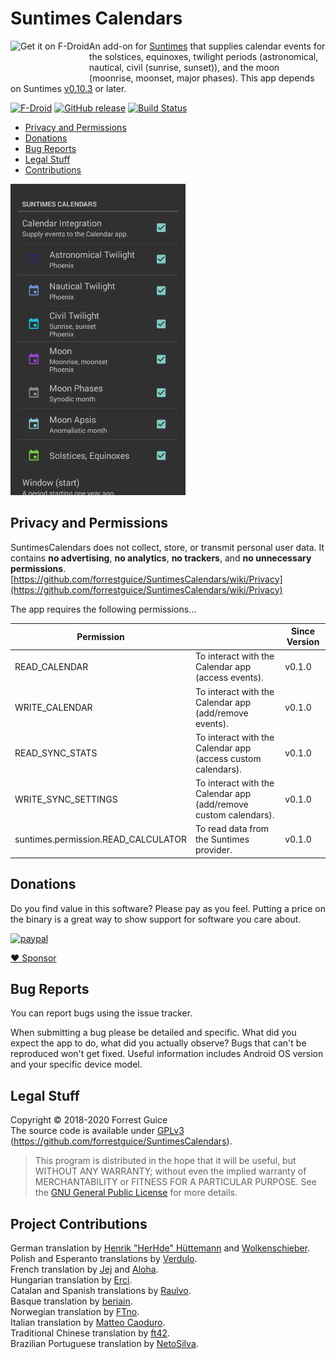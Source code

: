 # Suntimes Calendars
<a href="https://f-droid.org/repository/browse/?fdid=com.forrestguice.suntimescalendars" target="_blank">
<img src="https://forrestguice.github.io/SuntimesWidget/assets/images/get-it-on-fdroid.png" alt="Get it on F-Droid" height="68" align="left" /></a>

An add-on for [Suntimes](https://github.com/forrestguice/SuntimesWidget) that supplies calendar events for the solstices, equinoxes, twilight periods (astronomical, nautical, civil (sunrise, sunset)), and the moon (moonrise, moonset, major phases). This app depends on Suntimes [v0.10.3](https://f-droid.org/en/packages/com.forrestguice.suntimeswidget/) or later.

[![F-Droid](https://img.shields.io/f-droid/v/com.forrestguice.suntimescalendars.svg)](https://f-droid.org/en/packages/com.forrestguice.suntimescalendars/)
[![GitHub release](https://img.shields.io/github/release/forrestguice/SuntimesCalendars.svg)](https://github.com/forrestguice/SuntimesCalendars/releases)
[![Build Status](https://travis-ci.org/forrestguice/SuntimesCalendars.svg?branch=master)](https://travis-ci.org/forrestguice/SuntimesCalendars)

* [Privacy and Permissions](#privacy-and-permissions)
* [Donations](#donations)
* [Bug Reports](#bug-reports)
* [Legal Stuff](#legal-stuff)
* [Contributions](#project-contributions)

<img alt="screenshot1" src='fastlane/metadata/android/en-US/images/phoneScreenshots/1.png' width="280px" />

## Privacy and Permissions ##

SuntimesCalendars does not collect, store, or transmit personal user data. It contains <b>no advertising</b>, <b>no analytics</b>, <b>no trackers</b>, and <b>no unnecessary permissions</b>. 
[https://github.com/forrestguice/SuntimesCalendars/wiki/Privacy](https://github.com/forrestguice/SuntimesCalendars/wiki/Privacy)
    
The app requires the following permissions...

|Permission||Since Version|
|---|---|---|
|READ_CALENDAR|To interact with the Calendar app (access events).|v0.1.0|
|WRITE_CALENDAR|To interact with the Calendar app (add/remove events).|v0.1.0|
|READ_SYNC_STATS|To interact with the Calendar app (access custom calendars).|v0.1.0|
|WRITE_SYNC_SETTINGS|To interact with the Calendar app (add/remove custom calendars).|v0.1.0|
|suntimes.permission.READ_CALCULATOR|To read data from the Suntimes provider.|v0.1.0|


## Donations ##

Do you find value in this software? Please pay as you feel. Putting a price on the binary is a great way to show support for software you care about. 

[![paypal](https://www.paypalobjects.com/webstatic/en_US/i/btn/png/silver-rect-paypal-26px.png)](https://www.paypal.com/cgi-bin/webscr?cmd=_s-xclick&hosted_button_id=NZJ5FJBCKY6K2)

[:heart: Sponsor](https://github.com/sponsors/forrestguice)

## Bug Reports ##

You can report bugs using the issue tracker. 

When submitting a bug please be detailed and specific. What did you expect the app to do, what did you actually observe? Bugs that can't be reproduced won't get fixed. Useful information includes Android OS version and your specific device model.

## Legal Stuff
Copyright © 2018-2020 Forrest Guice <br />
The source code is available under [GPLv3](LICENSE) (https://github.com/forrestguice/SuntimesCalendars).

> This program is distributed in the hope that it will be useful, but WITHOUT ANY WARRANTY; without even the implied warranty of MERCHANTABILITY or FITNESS FOR A PARTICULAR PURPOSE.  See the [GNU General Public License](LICENSE) for more details.

## Project Contributions

German translation by <u>Henrik "HerHde" Hüttemann</u> and <u>Wolkenschieber</u>.<br/>
Polish and Esperanto translations by <u>Verdulo</u>.<br/>
French translation by <u>Jej</u> and <u>Aloha</u>.<br/>
Hungarian translation by <u>Erci</u>.<br/>
Catalan and Spanish translations by <u><a href="https://github.com/Raulvo">Raulvo</a></u>.<br/>
Basque translation by <u>beriain</u>.<br/>
Norwegian translation by <u>FTno</u>.<br/>
Italian translation by <u>Matteo Caoduro</u>.<br/>
Traditional Chinese translation by <u><a href=https://github.com/pggdt>ft42</a></u>.<br />
Brazilian Portuguese translation by <u><a href=https://github.com/netosilva15>NetoSilva</a></u>.<br />
